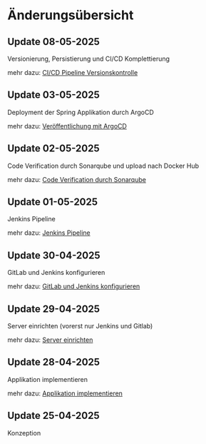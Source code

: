 # Änderungsübersicht

## Update 08-05-2025

Versionierung, Persistierung und CI/CD Komplettierung

mehr dazu: [CI/CD Pipeline Versionskontrolle](07_pipeline_version_control.md)

## Update 03-05-2025

Deployment der Spring Applikation durch ArgoCD

mehr dazu: [Veröffentlichung mit ArgoCD](06_launch_by_argocd.md)

## Update 02-05-2025
Code Verification durch Sonarqube und upload nach Docker Hub

mehr dazu: [Code Verification durch Sonarqube](05_verify_code_by_sonarqube.md)

## Update 01-05-2025
Jenkins Pipeline

mehr dazu: [Jenkins Pipeline](04_jenkins_pipeline.md)

## Update 30-04-2025
GitLab und Jenkins konfigurieren

mehr dazu: [GitLab und Jenkins konfigurieren](03_configure_gitlab_and_jenkins.md)

## Update 29-04-2025
Server einrichten (vorerst nur Jenkins und Gitlab)

mehr dazu: [Server einrichten](02_server_construction.md)

## Update 28-04-2025
Applikation implementieren

mehr dazu: [Applikation implementieren](01_implement_application.md)

## Update 25-04-2025
Konzeption